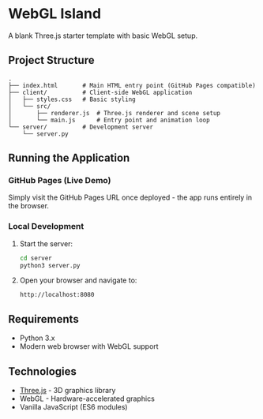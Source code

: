# WebGL Island

A blank Three.js starter template with basic WebGL setup.

## Project Structure

```
.
├── index.html       # Main HTML entry point (GitHub Pages compatible)
├── client/          # Client-side WebGL application
│   ├── styles.css   # Basic styling
│   └── src/
│       ├── renderer.js  # Three.js renderer and scene setup
│       └── main.js      # Entry point and animation loop
└── server/          # Development server
    └── server.py
```

## Running the Application

### GitHub Pages (Live Demo)
Simply visit the GitHub Pages URL once deployed - the app runs entirely in the browser.

### Local Development

1. Start the server:
   ```bash
   cd server
   python3 server.py
   ```

2. Open your browser and navigate to:
   ```
   http://localhost:8080
   ```

## Requirements

- Python 3.x
- Modern web browser with WebGL support

## Technologies

- [Three.js](https://threejs.org/) - 3D graphics library
- WebGL - Hardware-accelerated graphics
- Vanilla JavaScript (ES6 modules)
